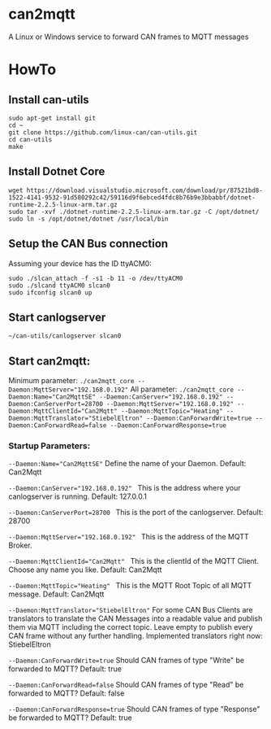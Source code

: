 # can2mqtt
A Linux or Windows service to forward CAN frames to MQTT messages

# HowTo

## Install can-utils
```
sudo apt-get install git
cd ~
git clone https://github.com/linux-can/can-utils.git
cd can-utils
make
```

## Install Dotnet Core
```
wget https://download.visualstudio.microsoft.com/download/pr/87521bd8-1522-4141-9532-91d580292c42/59116d9f6ebced4fdc8b76b9e3bbabbf/dotnet-runtime-2.2.5-linux-arm.tar.gz
sudo tar -xvf ./dotnet-runtime-2.2.5-linux-arm.tar.gz -C /opt/dotnet/
sudo ln -s /opt/dotnet/dotnet /usr/local/bin
```

## Setup the CAN Bus connection 
Assuming your device has the ID ttyACM0:
```
sudo ./slcan_attach -f -s1 -b 11 -o /dev/ttyACM0
sudo ./slcand ttyACM0 slcan0
sudo ifconfig slcan0 up
```

## Start canlogserver
```
~/can-utils/canlogserver slcan0
```

## Start can2mqtt: 
Minimum parameter: `./can2mqtt_core --Daemon:MqttServer="192.168.0.192"`
All parameter: `./can2mqtt_core --Daemon:Name="Can2MqttSE" --Daemon:CanServer="192.168.0.192" --Daemon:CanServerPort=28700 --Daemon:MqttServer="192.168.0.192" --Daemon:MqttClientId="Can2Mqtt" --Daemon:MqttTopic="Heating" --Daemon:MqttTranslator="StiebelEltron" --Daemon:CanForwardWrite=true --Daemon:CanForwardRead=false --Daemon:CanForwardResponse=true`

### Startup Parameters:
`--Daemon:Name="Can2MqttSE"`
Define the name of your Daemon. Default: Can2Mqtt

`--Daemon:CanServer="192.168.0.192" `
This is the address where your canlogserver is running. Default: 127.0.0.1

`--Daemon:CanServerPort=28700 `
This is the port of the canlogserver. Default: 28700

`--Daemon:MqttServer="192.168.0.192" `
This is the address of the MQTT Broker.

`--Daemon:MqttClientId="Can2Mqtt" `
This is the clientId of the MQTT Client. Choose any name you like. Default: Can2Mqtt

`--Daemon:MqttTopic="Heating" `
This is the MQTT Root Topic of all MQTT message. Default: Can2Mqtt

`--Daemon:MqttTranslator="StiebelEltron"`
For some CAN Bus Clients are translators to translate the CAN Messages into a readable value and publish them via MQTT including the correct topic. Leave empty to publish every CAN frame without any further handling.
Implemented translators right now: StiebelEltron

`--Daemon:CanForwardWrite=true`
Should CAN frames of type "Write" be forwarded to MQTT? Default: true

`--Daemon:CanForwardRead=false`
Should CAN frames of type "Read" be forwarded to MQTT? Default: false

`--Daemon:CanForwardResponse=true`
Should CAN frames of type "Response" be forwarded to MQTT? Default: true